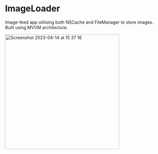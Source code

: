 # ImageLoader
Image-feed app utilising both NSCache and FileManager to store images. Built using MVVM architecture.

<img width="373" alt="Screenshot 2023-04-14 at 15 37 16" src="https://user-images.githubusercontent.com/91681682/232045579-5c6ab300-721e-49b1-a7e8-11198715cf30.png">
